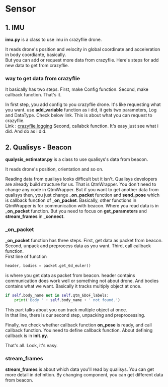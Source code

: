 # Sensor

## 1. IMU

__imu.py__ is a class to use imu in crazyflie drone.<br>

It reads drone's position and velocity in global coordinate and acceleration in body coordiante, basically.<br>
But you can add or request more data from crazyflie. Here's steps for add new data to get from crazyflie.<br>

### way to get data from crazyflie
It basically has two steps. First, make Config function. Second, make callback function. That's it.<br>

In first step, you add config to you crazyflie drone. It's like requesting what you want. use __add_variable__ function as i did, it gets two parameters, Log and DataType. Check below link. This is about what you can request to crazyflie.<br>
Link : [crazyflie logging](https://www.bitcraze.io/documentation/repository/crazyflie-firmware/master/api/logs/)
Second, callabck function. It's easy just see what i did. And do as i did.<br>

## 2. Qualisys - Beacon

__qualysis_estimator.py__ is a class to use qualisys's data from beacon.<br>

It reads drone's position, orientation and so on.<br>

Reading data from qualisys looks difficult but it isn't. Qualisys developers are already build structure for us. That is QtmWrapper. You don't need to change any code in QtmWrapper. But if you want to get another data from qualisys then, you just change ___on_packet__ function and __send_pose__ which is callback function of ___on_packet__. Basically, other functions in QtmWrapper is for communication with beacon. Where you read data is in ___on_packet__ function. But you need to focus on __get_parameters__ and __stream_frames__ in ___connect__.<br>

### _on_packet
___on_packet__ function has three steps. First, get data as packet from beacon. Second, unpack and preprocess data as you want. Third, call callback function.<br>
First line of function
```python
header, bodies = packet.get_6d_euler()
```
is where you get data as packet from beacon. header contains communication does work well or something not about drone. And bodies contains what we want. Basically it tracks multiply object at once.
```python
if self.body_name not in self.qtm_6DoF_labels:
    print('Body ' + self.body_name + ' not found.')
``` 
This part talks about you can track multiple object at once.<br>
In that line, there is our second step, unpacking and preprocessing.<br>

Finally, we check whether callback function __on_pose__ is ready, and call callback function. You need to define callback function. About defining callback is in __init.py__.<br>

That's all. Look, it's easy. 

### stream_frames
__stream_frames__ is about which data you'll read by qualisys.
You can get more detail in definition. By changing component, you can get different data from beacon.